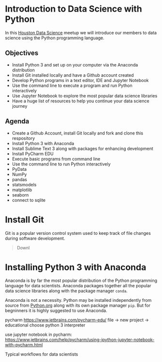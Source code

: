# Introduction to Data Science with Python
In this [Houston Data Science][1] meetup we will introduce our members to data science using the Python programming language.

## Objectives

* Install Python 3 and set up on your computer via the Anaconda distribution
* Install Git installed locally and have a Github account created
* Develop Python programs in a text editor, IDE and Jupyter Notebook
* Use the command line to execute a program and run Python interactively
* Use Jupyter Notebook to explore the most popular data science libraries
* Have a huge list of resources to help you continue your data science journey


## Agenda
* Create a Github Account, install Git locally and fork and clone this respository
* Install Python 3 with Anaconda
* Install Sublime Text 3 along with packages for enhancing development
* Install PyCharm EDU
* Execute basic programs from command line
* Use the command line to run Python interactively
* PyData
* NumPy
* pandas
* statsmodels
* matplotlib
* seaborn
* connect to sqlite

# Install Git
Git is a popular version control system used to keep track of file changes during software development.

> Downl


# Installing Python 3 with Anaconda 
Anaconda is by far the most popular distribution of the Python programming language for data scientists. Anaconda packages together all the popular data science libraries along with the package manager `conda`. 

Anaconda is not a necessity. Python may be installed independently from source from [Python.org][2] along with its own package manager `pip`. But for begninners it is highly suggested to use Anaconda.


pycharm
https://www.jetbrains.com/pycharm-edu/
file -> new project -> educational
choose python 3 interpreter

use jupyter notebook in pycharm: https://www.jetbrains.com/help/pycharm/using-ipython-jupyter-notebook-with-pycharm.html


Typical workflows for data scientists

[1]: (https://www.meetup.com/Houston-Data-Science/) 
[2]: (https://www.python.org/downloads/)

